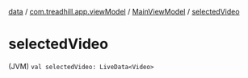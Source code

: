 [data](../../index.md) / [com.treadhill.app.viewModel](../index.md) / [MainViewModel](index.md) / [selectedVideo](./selected-video.md)

# selectedVideo

(JVM) `val selectedVideo: LiveData<Video>`